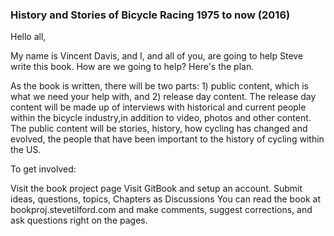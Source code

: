 ### History and Stories of Bicycle Racing 1975 to now (2016)

Hello all,

My name is Vincent Davis, and I, and all of you, are going to help Steve write this book. How are we going to help? Here's the plan.

As the book is written, there will be two parts: 1) public content, which is what we need your help with, and 2) release day content. The release day content will be made up of interviews with historical and current people within the bicycle industry,in addition to video, photos and other content. The public content will be stories, history, how cycling has changed and evolved, the people that have been important to the history of cycling within the US.

To get involved:

Visit the book project page
Visit GitBook and setup an account.
Submit ideas, questions, topics, Chapters as Discussions
You can read the book at bookproj.stevetilford.com and make comments, suggest corrections, and ask questions right on the pages.
